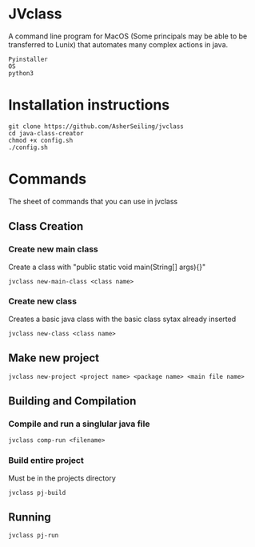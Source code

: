 # JVclass
A command line program for MacOS (Some principals may be able to be transferred to Lunix) that automates many complex actions in java.
```
Pyinstaller
OS
python3
```
# Installation instructions
```
git clone https://github.com/AsherSeiling/jvclass
cd java-class-creator
chmod +x config.sh
./config.sh
```
# Commands
The sheet of commands that you can use in jvclass
## Class Creation
### Create new main class
Create a class with "public static void main(String[] args){}"
```
jvclass new-main-class <class name>
```
### Create new class
Creates a basic java class with the basic class sytax already inserted
```
jvclass new-class <class name>
```
## Make new project
```
jvclass new-project <project name> <package name> <main file name>
```
## Building and Compilation
### Compile and run a singlular java file
```
jvclass comp-run <filename>
```
### Build entire project
Must be in the projects directory
```
jvclass pj-build
```
## Running
```
jvclass pj-run
```
